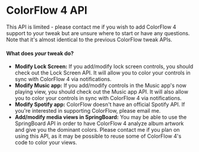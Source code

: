 ColorFlow 4 API
======

This API is limited - please contact me if you wish to add ColorFlow 4 support to your tweak but are unsure where to start or have any questions. Note that it's almost identical to the previous ColorFlow tweak APIs.

#### What does _your_ tweak do?
* **Modify Lock Screen:** If you add/modify lock screen controls, you should check out the Lock Screen API. It will allow you to color your controls in sync with ColorFlow 4 via notifications.
* **Modify Music app:** If you add/modify controls in the Music app's now playing view, you should check out the Music app API. It will also allow you to color your controls in sync with ColorFlow 4 via notifications.
* **Modify Spotify app:** ColorFlow doesn't have an official Spotify API. If you're interested in supporting ColorFlow, please email me.
* **Add/modify media views in SpringBoard:** You may be able to use the SpringBoard API in order to have ColorFlow 4 analyze album artwork and give you the dominant colors. Please contact me if you plan on using this API, as it may be possible to reuse some of ColorFlow 4's code to color your views.
